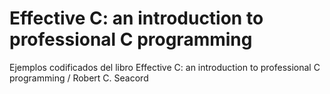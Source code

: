 # Effective C: an introduction to professional C programming

Ejemplos codificados del libro Effective C: an introduction to professional C programming / Robert C. Seacord  

